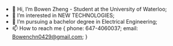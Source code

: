 - 👋 Hi, I’m Bowen Zheng - Student at the University of Waterloo;
- 👀 I’m interested in NEW TECHNOLOGIES;
- 🌱 I’m pursuing a bachelor degree in Electrical Engineering;
- 📫 How to reach me
  {
    phone: 647-4060037;
    email: Bowenchn0429@gmail.com;
  }

